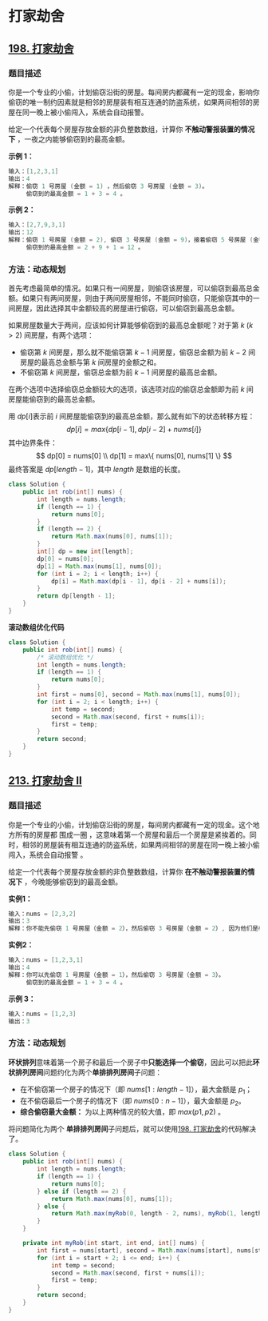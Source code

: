 # 打家劫舍

## [198. 打家劫舍](https://leetcode.cn/problems/house-robber/)

### 题目描述

你是一个专业的小偷，计划偷窃沿街的房屋。每间房内都藏有一定的现金，影响你偷窃的唯一制约因素就是相邻的房屋装有相互连通的防盗系统，如果两间相邻的房屋在同一晚上被小偷闯入，系统会自动报警。

给定一个代表每个房屋存放金额的非负整数数组，计算你 **不触动警报装置的情况下** ，一夜之内能够偷窃到的最高金额。

**示例 1：**

```java
输入：[1,2,3,1]
输出：4
解释：偷窃 1 号房屋 (金额 = 1) ，然后偷窃 3 号房屋 (金额 = 3)。
     偷窃到的最高金额 = 1 + 3 = 4 。
```

**示例 2：**

```java
输入：[2,7,9,3,1]
输出：12
解释：偷窃 1 号房屋 (金额 = 2), 偷窃 3 号房屋 (金额 = 9)，接着偷窃 5 号房屋 (金额 = 1)。
     偷窃到的最高金额 = 2 + 9 + 1 = 12 。
```

### 方法：动态规划

首先考虑最简单的情况。如果只有一间房屋，则偷窃该房屋，可以偷窃到最高总金额。如果只有两间房屋，则由于两间房屋相邻，不能同时偷窃，只能偷窃其中的一间房屋，因此选择其中金额较高的房屋进行偷窃，可以偷窃到最高总金额。

如果房屋数量大于两间，应该如何计算能够偷窃到的最高总金额呢？对于第 $k~(k>2)$ 间房屋，有两个选项：

- 偷窃第 $k$ 间房屋，那么就不能偷窃第 $k-1$ 间房屋，偷窃总金额为前 $k-2$ 间房屋的最高总金额与第 $k$ 间房屋的金额之和。
- 不偷窃第 $k$ 间房屋，偷窃总金额为前 $k-1$ 间房屋的最高总金额。

在两个选项中选择偷窃总金额较大的选项，该选项对应的偷窃总金额即为前 $k$ 间房屋能偷窃到的最高总金额。

用 $\textit{dp}[i]$表示前 $i$ 间房屋能偷窃到的最高总金额，那么就有如下的状态转移方程：
$$
dp[i] = max\{ dp[i-1], dp[i-2] + nums[i] \}
$$
其中边界条件：
$$
dp[0] = nums[0] \\
dp[1] = max\{ nums[0], nums[1] \}
$$
最终答案是 $dp[length - 1]$，其中 $length$ 是数组的长度。

```java
class Solution {
    public int rob(int[] nums) {
        int length = nums.length;
        if (length == 1) {
            return nums[0];
        }
        if (length == 2) {
            return Math.max(nums[0], nums[1]);
        }
        int[] dp = new int[length];
        dp[0] = nums[0];
        dp[1] = Math.max(nums[1], nums[0]);
        for (int i = 2; i < length; i++) {
            dp[i] = Math.max(dp[i - 1], dp[i - 2] + nums[i]);
        }
        return dp[length - 1];
    }
} 
```

**滚动数组优化代码**

```java
class Solution {
    public int rob(int[] nums) {
        /* 滚动数组优化 */
        int length = nums.length;
        if (length == 1) {
            return nums[0];
        }
        int first = nums[0], second = Math.max(nums[1], nums[0]);
        for (int i = 2; i < length; i++) {
            int temp = second;
            second = Math.max(second, first + nums[i]);
            first = temp;
        }
        return second;
    }
} 
```

## [213. 打家劫舍 II](https://leetcode.cn/problems/house-robber-ii/)

### 题目描述

你是一个专业的小偷，计划偷窃沿街的房屋，每间房内都藏有一定的现金。这个地方所有的房屋都 围成一圈 ，这意味着第一个房屋和最后一个房屋是紧挨着的。同时，相邻的房屋装有相互连通的防盗系统，如果两间相邻的房屋在同一晚上被小偷闯入，系统会自动报警 。

给定一个代表每个房屋存放金额的非负整数数组，计算你 **在不触动警报装置的情况下** ，今晚能够偷窃到的最高金额。

**实例1：**

```java
输入：nums = [2,3,2]
输出：3
解释：你不能先偷窃 1 号房屋（金额 = 2），然后偷窃 3 号房屋（金额 = 2）, 因为他们是相邻的。
```

**实例2：**

```java
输入：nums = [1,2,3,1]
输出：4
解释：你可以先偷窃 1 号房屋（金额 = 1），然后偷窃 3 号房屋（金额 = 3）。
     偷窃到的最高金额 = 1 + 3 = 4 。
```

**示例 3：**

```java
输入：nums = [1,2,3]
输出：3
```

### 方法：动态规划

**环状排列**意味着第一个房子和最后一个房子中**只能选择一个偷窃**，因此可以把此**环状排列房间**问题约化为两个**单排排列房间**子问题：

- 在不偷窃第一个房子的情况下（即 $nums[1:length-1]$），最大金额是 $p_1$；
- 在不偷窃最后一个房子的情况下（即 $nums[0:n-1]$），最大金额是 $p_2$。
- **综合偷窃最大金额：** 为以上两种情况的较大值，即 $max(p1,p2)$ 。

将问题简化为两个 **单排排列房间**子问题后，就可以使用[198. 打家劫舍](https://leetcode.cn/problems/house-robber/)的代码解决了。

```java
class Solution {
    public int rob(int[] nums) {
        int length = nums.length;
        if (length == 1) {
            return nums[0];
        } else if (length == 2) {
            return Math.max(nums[0], nums[1]);
        } else {
            return Math.max(myRob(0, length - 2, nums), myRob(1, length - 1, nums));
        }
    }

    private int myRob(int start, int end, int[] nums) {
        int first = nums[start], second = Math.max(nums[start], nums[start + 1]);
        for (int i = start + 2; i <= end; i++) {
            int temp = second;
            second = Math.max(second, first + nums[i]);
            first = temp;
        }
        return second;
    }
}
```

